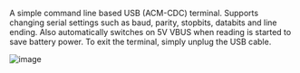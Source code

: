 A simple command line based USB (ACM-CDC) terminal.
Supports changing serial settings such as baud, parity, stopbits, databits and line ending.
Also automatically switches on 5V VBUS when reading is started to save battery power.
To exit the terminal, simply unplug the USB cable.

![image](https://github.com/user-attachments/assets/d1ac5b13-c4f8-4919-9814-3120b39b3651)
